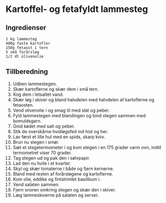 # Kartoffel- og fetafyldt lammesteg #

## Ingredienser ##
```
1 kg lammesteg
400g faste kartofler
150g fetaost i tern
5 små forårsløg
1/2 dl olivenolie
```

## Tillberedning ##
1. Udben lammestegen. 
2. Skær kartoflerne og skær dem i små tern. 
3. Kog dem i letsaltet vand.
4. Skær løg i skiver og bland halvdelen med halvdelen af kartoflerne og fetaosten.
5. Vend olivenolie i og smag til med slat og peber.
6. Fyld lammestegen med blandingen og bind stegen sammen med bomuldsgarn.
7. Gnid kødet med salt og peber.
8. Stik de overskårne hvidløgsfed ind hist og her.
9. Lav først et lille hul med en spids, skarp kniv.
10. Brun nu stegen i smør. 
11. Sæt et stegetermometer i og kom stegen i en 175 grader varm ovn, indtil termometret viser 70 grader.
12. Tag stegen ud og pak den i sølvpapir. 
13. Lad den nu hvile i et kvarter.
14. Skyl og skær tomaterne i både og fjern kernerne.
15. Bland med resten af forårsløgene og kartoflerne.
16. Kom olie, eddike og fintstrimlet basilikum i.
17. Vend salaten sammen.
18. Fjern snoren omkring stegen og skær den i skiver.
19. Læg lammeskiverne på salaten og server.
